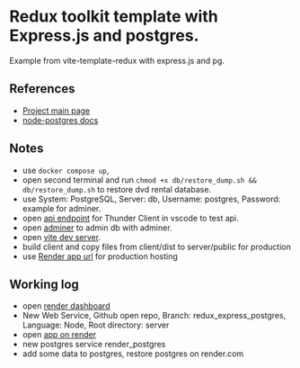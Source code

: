 # Redux toolkit template with Express.js and postgres.
Example from vite-template-redux with express.js and pg.

## References
- [Project main page](https://github.com/IDriuk/playground)
- [node-postgres docs](https://node-postgres.com/)

## Notes
- use ```docker compose up```, 
- open second terminal and run ```chmod +x db/restore_dump.sh && db/restore_dump.sh``` to restore dvd rental database.
- use System: PostgreSQL, Server: db, Username: postgres, Password: example for adminer.
- open [api endpoint](http://localhost:3000/) for Thunder Client in vscode to test api.
- open [adminer](http://localhost:8080/) to admin db with adminer.
- open [vite dev server](http://localhost:5173/).
- build client and copy files from client/dist to server/public for production
- use [Render app url](https://playground-pb7l.onrender.com/) for production hosting

## Working log
- open [render dashboard](https://dashboard.render.com/)
- New Web Service, Github open repo, Branch: redux_express_postgres, Language: Node, Root directory: server 
- open [app on render](https://playground-pb7l.onrender.com/)
- new postgres service render_postgres
- add some data to postgres, restore postgres on render.com